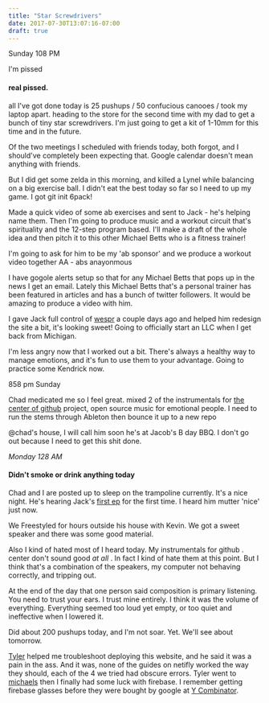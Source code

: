 ```yaml
---
title: "Star Screwdrivers"
date: 2017-07-30T13:07:16-07:00
draft: true
---
```


Sunday 108 PM

I'm pissed
#### real pissed.

all I've got done today is 25 pushups / 50 confucious canooes / took my laptop apart.
heading to the store for the second time with my dad to get a bunch of tiny star screwdrivers. I'm just going to get a kit of 1-10mm for this time and in the future.

Of the two meetings I scheduled with friends today, both forgot, and I should've completely been expecting that.
Google calendar doesn't mean anything with friends.

But I did get some zelda in this morning, and killed a Lynel while balancing on a big exercise ball. I didn't eat the best today so far so I need to up my game. I got git init 6pack!

Made a quick video of some ab exercises and sent to Jack - he's helping name them. Then I'm going to produce music and a workout circuit that's spirituality and the 12-step program based. I'll make a draft of the whole idea and then pitch it to this other Michael Betts who is a fitness trainer!

I'm going to ask for him to be my 'ab sponsor' and we produce a workout video together
AA - abs anayonmous

I have gogole alerts setup so that for any Michael Betts that pops up in the news I get an email. Lately this Michael Betts that's a personal trainer has been featured in articles and has a bunch of twitter followers. It would be amazing to produce a video with him.

I gave Jack full control of [wespr](https://wespr.org) a couple days ago and helped him redesign the site a bit, it's looking sweet! Going to officially start an LLC when I get back from Michigan.

I'm less angry now that I worked out a bit. There's always a healthy way to manage emotions, and it's fun to use them to your advantage. Going to practice some Kendrick now.


858 pm Sunday

Chad medicated me so I feel great.
mixed 2 of the instrumentals for [the center of github]() project, open source music for emotional people.
I need to run the stems through Ableton then bounce it up to a new repo

@chad's house, I will call him soon he's at Jacob's B day BBQ. I don't go out because I need to get this shit done.


*Monday 128 AM*

#### Didn't smoke or drink anything today

Chad and I are posted up to sleep on the trampoline currently. It's a nice night. He's hearing Jack's [first ep](https://wespr.org) for the first time. I heard him mutter 'nice' just now.


We Freestyled for hours outside his house with Kevin. We got a sweet speaker and there was some good material.

Also I kind of hated most of I heard today. My instrumentals for github . center don't sound good *at all* . In fact I kind of hate them at this point. But I think that's a combination of the speakers, my computer not behaving correctly, and tripping out.

At the end of the day that one person said composition is primary listening. You need to trust your ears. I trust mine entirely. I think it was the volume of everything. Everything seemed too loud yet empty, or too quiet and ineffective when I lowered it.

Did about 200 pushups today, and I'm not soar. Yet. We'll see about tomorrow.


[Tyler]() helped me troubleshoot deploying this website, and he said it was a pain in the ass. And it was, none of the guides on netifly worked the way they should, each of the 4 we tried had obscure errors. Tyler went to [michaels]() then I finally had some luck with firebase. I remember getting firebase glasses before they were bought by google at [Y Combinator]().

 
